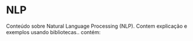 # NLP
Conteúdo sobre Natural Language Processing (NLP). Contem explicação e exemplos usando bibliotecas.. contém:
